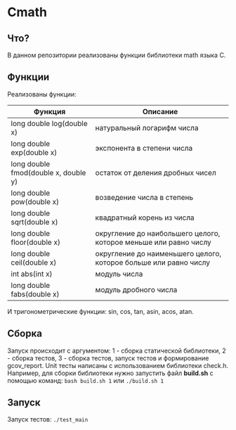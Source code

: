 # Cmath

## Что?

В данном репозитории реализованы функции библиотеки math языка C.

## Функции

Реализованы функции:

| Функция | Описание |
| ------------- | ------------- |
|long double log(double x)|натуральный логарифм числа|
|long double exp(double x)|экспонента в степени числа|
|long double fmod(double x, double y)|остаток от деления дробных чисел|
|long double pow(double x)|возведение числа в степень|
|long double sqrt(double x)|квадратный корень из числа|
|long double floor(double x)|округление до наибольшего целого, которое меньше или равно числу|
|long double ceil(double x)|округление до наименьшего целого, которое больше или равно числу|
|int abs(int x)|модуль числа|
|long double fabs(double x)|модуль дробного числа|
И тригонометрические функции: sin, cos, tan, asin, acos, atan.

## Сборка

Запуск происходит с аргументом: 1 - сборка статической библиотеки, 2 - сборка тестов, 3 - сборка тестов, запуск тестов и формирование gcov_report.
Unit тесты написаны с использованием библиотеки check.h.
Например, для сборки библиотеки нужно запустить файл **build.sh** с помощью команд:
`bash build.sh 1`
или
`./build.sh 1`

## Запуск

Запуск тестов:
`./test_main`
